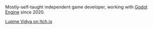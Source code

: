 Mostly-self-taught independent game developer, working with [Godot Engine](https://github.com/godotengine/godot) since 2020.

[Lupine Vidya on Itch.io](https://lupine-vidya.itch.io/)
